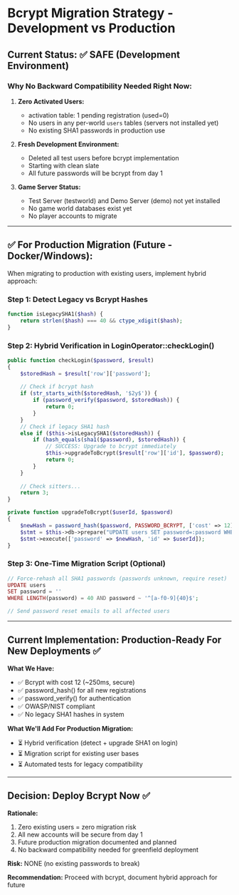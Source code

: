 # Bcrypt Migration Strategy - Development vs Production

## Current Status: ✅ SAFE (Development Environment)

### Why No Backward Compatibility Needed Right Now:

1. **Zero Activated Users:** 
   - activation table: 1 pending registration (used=0)
   - No users in any per-world `users` tables (servers not installed yet)
   - No existing SHA1 passwords in production use

2. **Fresh Development Environment:**
   - Deleted all test users before bcrypt implementation
   - Starting with clean slate
   - All future passwords will be bcrypt from day 1

3. **Game Server Status:**
   - Test Server (testworld) and Demo Server (demo) not yet installed
   - No game world databases exist yet
   - No player accounts to migrate

---

## ✅ For Production Migration (Future - Docker/Windows):

When migrating to production with existing users, implement hybrid approach:

### Step 1: Detect Legacy vs Bcrypt Hashes
```php
function isLegacySHA1($hash) {
    return strlen($hash) === 40 && ctype_xdigit($hash);
}
```

### Step 2: Hybrid Verification in LoginOperator::checkLogin()
```php
public function checkLogin($password, $result)
{
    $storedHash = $result['row']['password'];
    
    // Check if bcrypt hash
    if (str_starts_with($storedHash, '$2y$')) {
        if (password_verify($password, $storedHash)) {
            return 0;
        }
    }
    // Check if legacy SHA1 hash
    else if ($this->isLegacySHA1($storedHash)) {
        if (hash_equals(sha1($password), $storedHash)) {
            // SUCCESS: Upgrade to bcrypt immediately
            $this->upgradeToBcrypt($result['row']['id'], $password);
            return 0;
        }
    }
    
    // Check sitters...
    return 3;
}

private function upgradeToBcrypt($userId, $password)
{
    $newHash = password_hash($password, PASSWORD_BCRYPT, ['cost' => 12]);
    $stmt = $this->db->prepare("UPDATE users SET password=:password WHERE id=:id");
    $stmt->execute(['password' => $newHash, 'id' => $userId]);
}
```

### Step 3: One-Time Migration Script (Optional)
```php
// Force-rehash all SHA1 passwords (passwords unknown, require reset)
UPDATE users 
SET password = '' 
WHERE LENGTH(password) = 40 AND password ~ '^[a-f0-9]{40}$';

// Send password reset emails to all affected users
```

---

## Current Implementation: Production-Ready For New Deployments ✅

**What We Have:**
- ✅ Bcrypt with cost 12 (~250ms, secure)
- ✅ password_hash() for all new registrations
- ✅ password_verify() for authentication
- ✅ OWASP/NIST compliant
- ✅ No legacy SHA1 hashes in system

**What We'll Add For Production Migration:**
- ⏳ Hybrid verification (detect + upgrade SHA1 on login)
- ⏳ Migration script for existing user bases
- ⏳ Automated tests for legacy compatibility

---

## Decision: Deploy Bcrypt Now ✅

**Rationale:**
1. Zero existing users = zero migration risk
2. All new accounts will be secure from day 1
3. Future production migration documented and planned
4. No backward compatibility needed for greenfield deployment

**Risk:** NONE (no existing passwords to break)

**Recommendation:** Proceed with bcrypt, document hybrid approach for future
